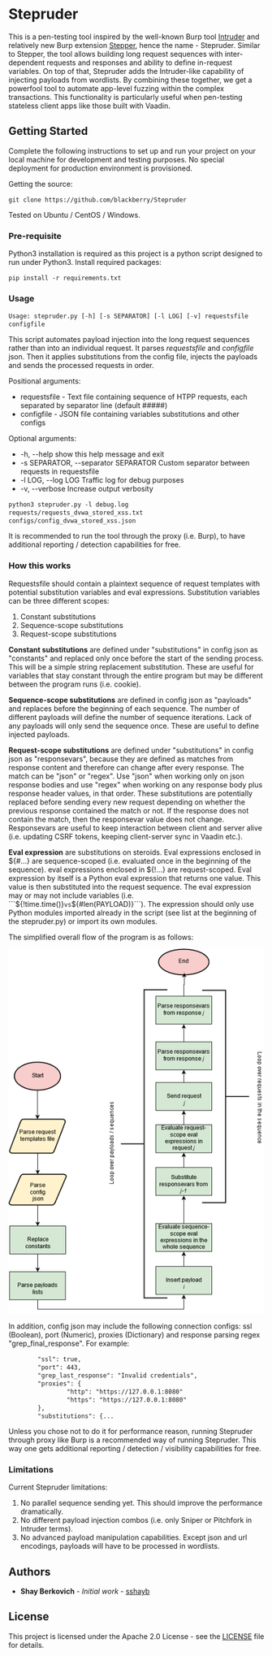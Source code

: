# Stepruder

This is a pen-testing tool inspired by the well-known Burp tool [Intruder](https://portswigger.net/burp/documentation/desktop/tools/intruder) and relatively new Burp extension [Stepper](https://portswigger.net/bappstore/065d156ecefd480fa3efa36e05d55f77), hence the name - Stepruder. Similar to Stepper, the tool allows building long request sequences with inter-dependent requests and responses and ability to define in-request variables. On top of that, Stepruder adds the Intruder-like capability of injecting payloads from wordlists. By combining these together, we get a powerfool tool to automate app-level fuzzing within the complex transactions. This functionality is particularly useful when pen-testing stateless client apps like those built with Vaadin.

## Getting Started

Complete the following instructions to set up and run your project on your local machine for development and testing purposes. No special deployment for production environment is provisioned.

Getting the source:
```
git clone https://github.com/blackberry/Stepruder
```
Tested on Ubuntu / CentOS / Windows.

### Pre-requisite

Python3 installation is required as this project is a python script designed to run under Python3. 
Install required packages:

```
pip install -r requirements.txt
```

### Usage 

```
Usage: stepruder.py [-h] [-s SEPARATOR] [-l LOG] [-v] requestsfile configfile
```

This script automates payload injection into the long request sequences rather than into an individual request. It parses *requestsfile* and *configfile* json. Then it applies substitutions from the config file, injects the payloads and sends the processed requests in order.

Positional arguments:
* requestsfile - Text file containing sequence of HTPP requests, each separated by separator line (default #####)
* configfile - JSON file containing variables substitutions and other configs

Optional arguments:
* -h, --help            show this help message and exit
*   -s SEPARATOR, --separator SEPARATOR Custom separator between requests in requestsfile
*   -l LOG, --log LOG     Traffic log for debug purposes
*   -v, --verbose         Increase output verbosity

```
python3 stepruder.py -l debug.log requests/requests_dvwa_stored_xss.txt configs/config_dvwa_stored_xss.json
```
It is recommended to run the tool through the proxy (i.e. Burp), to have additional reporting / detection capabilities for free.

### How this works

Requestsfile should contain a plaintext sequence of request templates with potential substitution variables and eval expressions. 
Substitution variables can be three different scopes:
1. Constant substitutions
2. Sequence-scope substitutions
3. Request-scope substitutions

**Constant substitutions** are defined under "substitutions" in config json as "constants" and replaced only once before the start of the sending process. This will be a simple string replacement substitution. These are useful for variables that stay constant through the entire program but may be 
different between the program runs (i.e. cookie).

**Sequence-scope substitutions** are defined in config json as "payloads" and replaces before the beginning of each sequence. The number of different payloads will define the number of sequence iterations. Lack of any payloads will only send the sequence once. These are useful to define injected payloads.

**Request-scope substitutions** are defined under "substitutions" in config json as "responsevars", because they are defined as matches from response content and therefore can change after every response. The match can be "json" or "regex". Use "json" when working only on json response bodies and use "regex" when working on any response body plus response header values, in that order. These substitutions are potentially replaced before sending every new request depending on whether the previous response contained the match or not. If the response does not contain the match, then the responsevar value does not change. Responsevars are useful to keep interaction between client and server alive (i.e. updating CSRF tokens, keeping client-server sync in Vaadin etc.).

**Eval expression** are substitutions on steroids. Eval expressions enclosed in ${#...} are sequence-scoped (i.e. evaluated once in the beginning of the sequence). eval expressions enclosed in ${!...} are request-scoped. Eval expression by itself is a Python eval expression that returns 
one value. This value is then substituted into the request sequence. The eval expression may or may not include variables (i.e. ```${!time.time()}``` vs ```${#len(PAYLOAD)}```). The expression should only use Python modules imported already in the script (see list at the beginning of the stepruder.py) or import its own modules.

The simplified overall flow of the program is as follows:

![Stepruder workflow](/stepruder-workflow.png)


In addition, config json may include the following connection configs: ssl (Boolean), port (Numeric), proxies (Dictionary) and response parsing regex "grep_final_response". For example:
```
        "ssl": true,
        "port": 443,
        "grep_last_response": "Invalid credentials",
        "proxies": {
                "http": "https://127.0.0.1:8080"
                "https": "https://127.0.0.1:8080"
        },
        "substitutions": {...
```

Unless you chose not to do it for performance reason, running Stepruder through proxy like Burp is a recommended way of running Stepruder. This way one gets additional reporting / detection / visibility capabilities for free. 

### Limitations

Current Stepruder limitations:
1. No parallel sequence sending yet. This should improve the performance dramatically.
2. No different payload injection combos (i.e. only Sniper or Pitchfork in Intruder terms).
3. No advanced payload manipulation capabilities. Except json and url encodings, payloads will have to be processed in wordlists.

## Authors

* **Shay Berkovich** - *Initial work* - [sshayb](https://github.com/sshayb)

## License

This project is licensed under the Apache 2.0 License - see the [LICENSE](LICENSE) file for details.


